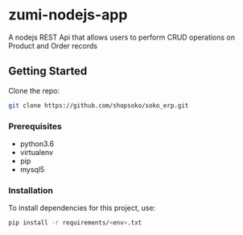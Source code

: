 # zumi-nodejs-app
A nodejs REST Api that allows users to perform CRUD operations on Product and Order records

## Getting Started

Clone the repo:

```bash
git clone https://github.com/shopsoko/soko_erp.git
```

### Prerequisites

* python3.6
* virtualenv
* pip
* mysql5

### Installation

To install dependencies for this project, use:

```bash
pip install -r requirements/<env>.txt
```
